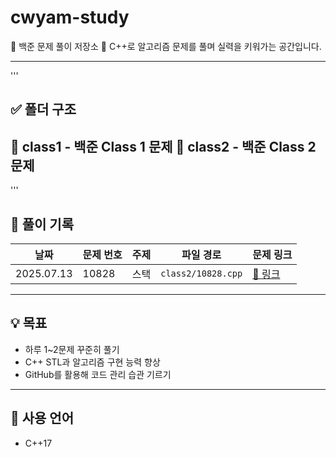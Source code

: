 # cwyam-study

🧠 백준 문제 풀이 저장소
📝 C++로 알고리즘 문제를 풀며 실력을 키워가는 공간입니다.

---
'''
## ✅ 폴더 구조
📁 class1       - 백준 Class 1 문제
📁 class2       - 백준 Class 2 문제
---
'''
## 🧾 풀이 기록

| 날짜 | 문제 번호 | 주제 | 파일 경로 | 문제 링크 |
|------|-----------|------|------------|------------|
| 2025.07.13 | 10828 | 스택 | `class2/10828.cpp` | [🔗 링크](https://www.acmicpc.net/problem/10828) |

---

## 💡 목표

- 하루 1~2문제 꾸준히 풀기
- C++ STL과 알고리즘 구현 능력 향상
- GitHub를 활용해 코드 관리 습관 기르기

---

## 📌 사용 언어
- C++17
